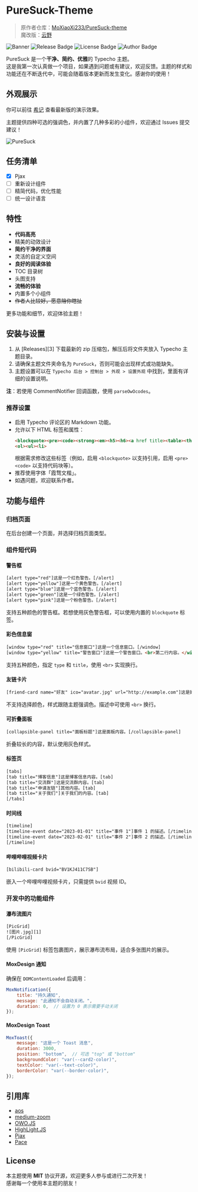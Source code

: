 
# PureSuck-Theme

> 原作者仓库：[MoXiaoXi233/PureSuck-theme](https://github.com/MoXiaoXi233/PureSuck-theme)  
> 魔改版：[云野](https://miksz.cc)

![Banner](https://s2.loli.net/2024/08/05/M4FTuyI2b7aU3Ag.png)
![Release Badge](https://img.shields.io/github/v/release/MoXiaoXi233/PureSuck-theme)
![License Badge](https://img.shields.io/badge/LICENSE-MIT-green)
![Author Badge](https://img.shields.io/badge/AUTHOR-MoXiify-pink)

PureSuck 是一个**干净、简约、优雅**的 Typecho 主题。  
这是我第一次认真做一个项目，如果遇到问题或有建议，欢迎反馈。主题的样式和功能还在不断迭代中，可能会随着版本更新而发生变化。感谢你的使用！

## 外观展示

你可以前往 [希记](https://note.moxiify.cn) 查看最新版的演示效果。

主题提供四种可选的强调色，并内置了几种多彩的小组件，欢迎通过 Issues 提交建议！

![PureSuck](https://s2.loli.net/2024/09/12/D8pVAM5QkwJzdjO.png)

## 任务清单

- [x] Pjax
- [ ] 重新设计组件
- [ ] 精简代码，优化性能
- [ ] 统一设计语言

## 特性

- **代码高亮**  
- 精美的动效设计  
- **简约干净的界面**  
- 灵活的自定义空间  
- **良好的阅读体验**  
- TOC 目录树  
- 头图支持  
- **流畅的体验**  
- 内置多个小组件  
- ~~作者人比较好，愿意陪你瞎扯~~

更多功能和细节，欢迎体验主题！

## 安装与设置

1. 从 [Releases][3] 下载最新的 zip 压缩包，解压后将文件夹放入 Typecho 主题目录。
2. 请确保主题文件夹命名为 `PureSuck`，否则可能会出现样式或功能缺失。
3. 主题设置可以在 `Typecho 后台 > 控制台 > 外观 > 设置外观` 中找到，里面有详细的设置说明。

**注**：若使用 CommentNotifier 回调函数，使用 `parseOwOcodes`。

### 推荐设置

- 启用 Typecho 评论区的 Markdown 功能。
- 允许以下 HTML 标签和属性：
    ```html
    <blockquote><pre><code><strong><em><h5><h6><a href title><table><thead><tr><th><tbody><td>
    <ol><ul><li>
    ```
  根据需求修改这些标签（例如，启用 `<blockquote>` 以支持引用，启用 `<pre><code>` 以支持代码块等）。
- 推荐使用字体「霞骛文楷」。
- 如遇问题，欢迎联系作者。

## 功能与组件

### 归档页面

在后台创建一个页面，并选择归档页面类型。

### 组件短代码

#### 警告框

```html
[alert type="red"]这是一个红色警告。[/alert]
[alert type="yellow"]这是一个黄色警告。[/alert]
[alert type="blue"]这是一个蓝色警告。[/alert]
[alert type="green"]这是一个绿色警告。[/alert]
[alert type="pink"]这是一个粉色警告。[/alert]
```
支持五种颜色的警告框。若想使用灰色警告框，可以使用内置的 `blockquote` 标签。

#### 彩色信息窗

```html
[window type="red" title="信息窗口"]这是一个信息窗口。[/window]
[window type="yellow" title="警告窗口"]这是一个警告窗口。<br>第二行内容。</window>
```
支持五种颜色，指定 `type` 和 `title`，使用 `<br>` 实现换行。

#### 友链卡片

```html
[friend-card name="好友" ico="avatar.jpg" url="http://example.com"]这是好友的描述。[/friend-card]
```
不支持选择颜色，样式跟随主题强调色。描述中可使用 `<br>` 换行。

#### 可折叠面板

```html
[collapsible-panel title="面板标题"]这是面板内容。[/collapsible-panel]
```
折叠较长的内容，默认使用灰色样式。

#### 标签页

```html
[tabs]
[tab title="博客信息"]这是博客信息内容。[tab]
[tab title="交流群"]这是交流群内容。[tab]
[tab title="申请友链"]其他内容。[tab]
[tab title="关于我们"]关于我们的内容。[tab]
[/tabs]
```

#### 时间线

```html
[timeline]
[timeline-event date="2023-01-01" title="事件 1"]事件 1 的描述。[/timeline-event]
[timeline-event date="2023-02-01" title="事件 2"]事件 2 的描述。[/timeline-event]
[/timeline]
```

#### 哔哩哔哩视频卡片

```html
[bilibili-card bvid="BV1KJ411C7SB"]
```
嵌入一个哔哩哔哩视频卡片，只需提供 `bvid` 视频 ID。

### 开发中的功能组件

#### 瀑布流图片

```html
[PicGrid]
![图片.jpg][1]
[/PicGrid]
```
使用 `[PicGrid]` 标签包裹图片，展示瀑布流布局，适合多张图片的展示。

#### MoxDesign 通知

确保在 `DOMContentLoaded` 后调用：

```javascript
MoxNotification({
    title: "持久通知",
    message: "此通知不会自动关闭。",
    duration: 0,  // 设置为 0 表示需要手动关闭
});
```

#### MoxDesign Toast

```javascript
MoxToast({
    message: "这是一个 Toast 消息",
    duration: 3000,
    position: "bottom",  // 可选 "top" 或 "bottom"
    backgroundColor: "var(--card2-color)",
    textColor: "var(--text-color)",
    borderColor: "var(--border-color)",
});
```

## 引用库

- [aos](https://github.com/michalsnik/aos)
- [medium-zoom](https://github.com/francoischalifour/medium-zoom)
- [OWO.JS](https://github.com/DIYgod/OwO)
- [HighLight.JS](https://github.com/highlightjs/highlight.js)
- [Pjax](https://github.com/MoOx/pjax)
- [Pace](https://github.com/CodeByZach/pace)

## License

本主题使用 **MIT** 协议开源，欢迎更多人参与或进行二次开发！  
感谢每一个使用本主题的朋友！
